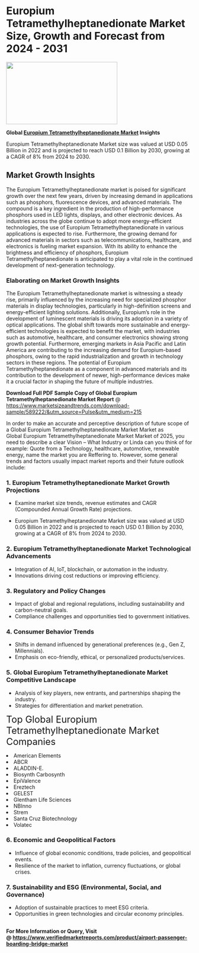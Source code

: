 <H1>Europium Tetramethylheptanedionate Market Size, Growth and Forecast from 2024 - 2031</H1><img class="aligncenter size-medium wp-image-584254" src="https://thirdeyenews.in/wp-content/uploads/2024/09/Global-Market-Research-300x168.jpeg" alt="" width="300" height="168" /><p><strong>Global&nbsp;<a href="https://www.marketsizeandtrends.com/download-sample/589222/&amp;utm_source=Pulse&amp;utm_medium=215">Europium Tetramethylheptanedionate Market</a> Insights</strong></p><p>Europium Tetramethylheptanedionate Market size was valued at USD 0.05 Billion in 2022 and is projected to reach USD 0.1 Billion by 2030, growing at a CAGR of 8% from 2024 to 2030.</p><p><h2>Market Growth Insights</h2> The Europium Tetramethylheptanedionate market is poised for significant growth over the next few years, driven by increasing demand in applications such as phosphors, fluorescence devices, and advanced materials. The compound is a key ingredient in the production of high-performance phosphors used in LED lights, displays, and other electronic devices. As industries across the globe continue to adopt more energy-efficient technologies, the use of Europium Tetramethylheptanedionate in various applications is expected to rise. Furthermore, the growing demand for advanced materials in sectors such as telecommunications, healthcare, and electronics is fueling market expansion. With its ability to enhance the brightness and efficiency of phosphors, Europium Tetramethylheptanedionate is anticipated to play a vital role in the continued development of next-generation technology. <h3>Elaborating on Market Growth Insights</h3> The Europium Tetramethylheptanedionate market is witnessing a steady rise, primarily influenced by the increasing need for specialized phosphor materials in display technologies, particularly in high-definition screens and energy-efficient lighting solutions. Additionally, Europium’s role in the development of luminescent materials is driving its adoption in a variety of optical applications. The global shift towards more sustainable and energy-efficient technologies is expected to benefit the market, with industries such as automotive, healthcare, and consumer electronics showing strong growth potential. Furthermore, emerging markets in Asia Pacific and Latin America are contributing to the increasing demand for Europium-based phosphors, owing to the rapid industrialization and growth in technology sectors in these regions. The potential of Europium Tetramethylheptanedionate as a component in advanced materials and its contribution to the development of newer, high-performance devices make it a crucial factor in shaping the future of multiple industries. </p><p><span class=""><strong>Download Full PDF Sample Copy of Global Europium Tetramethylheptanedionate Market Report</strong> @ <a href="https://www.marketsizeandtrends.com/download-sample/589222/&amp;utm_source=Pulse&amp;utm_medium=215" target="_blank">https://www.marketsizeandtrends.com/download-sample/589222/&amp;utm_source=Pulse&amp;utm_medium=215</a></span></p><p>In order to make an accurate and perceptive description of future scope of a Global&nbsp;Europium Tetramethylheptanedionate Market Market as Global&nbsp;Europium Tetramethylheptanedionate Market Market of 2025, you need to describe a clear Vision &ndash; What Industry or Linda can you think of for example: Quote from a Technology, healthcare, automotive, renewable energy, name the market you are Reffering to. However, some general trends and factors usually impact market reports and their future outlook include:</p><h3>1.&nbsp;<strong>Europium Tetramethylheptanedionate Market Growth Projections</strong></h3><ul><li>Examine market size trends, revenue estimates and CAGR (Compounded Annual Growth Rate) projections.</li><li><p>Europium Tetramethylheptanedionate Market size was valued at USD 0.05 Billion in 2022 and is projected to reach USD 0.1 Billion by 2030, growing at a CAGR of 8% from 2024 to 2030.</p></li></ul><h3>2.&nbsp;<strong>Europium Tetramethylheptanedionate Market Technological Advancements</strong></h3><ul><li>Integration of AI, IoT, blockchain, or automation in the industry.</li><li>Innovations driving cost reductions or improving efficiency.</li></ul><h3>3.&nbsp;<strong>Regulatory and Policy Changes</strong></h3><ul><li>Impact of global and regional regulations, including sustainability and carbon-neutral goals.</li><li>Compliance challenges and opportunities tied to government initiatives.</li></ul><h3>4.&nbsp;<strong>Consumer Behavior Trends</strong></h3><ul><li>Shifts in demand influenced by generational preferences (e.g., Gen Z, Millennials).</li><li>Emphasis on eco-friendly, ethical, or personalized products/services.</li></ul><h3>5.&nbsp;<strong>Global Europium Tetramethylheptanedionate Market Competitive Landscape</strong></h3><ul><li>Analysis of key players, new entrants, and partnerships shaping the industry.</li><li>Strategies for differentiation and market penetration.</li></ul><p data-pm-slice="1 1 []"><span style="color: inherit; font-family: inherit; font-size: 25px;">Top Global Europium Tetramethylheptanedionate Market Companies</span></p><div class="" data-test-id=""><p><li>American Elements</li><li> ABCR</li><li> ALADDIN-E.</li><li> Biosynth Carbosynth</li><li> EpiValence</li><li> Ereztech</li><li> GELEST</li><li> Glentham Life Sciences</li><li> NBInno</li><li> Strem</li><li> Santa Cruz Biotechnology</li><li> Volatec</li></p></div><h3>6.&nbsp;<strong>Economic and Geopolitical Factors</strong></h3><ul><li>Influence of global economic conditions, trade policies, and geopolitical events.</li><li>Resilience of the market to inflation, currency fluctuations, or global crises.</li></ul><h3>7.&nbsp;<strong>Sustainability and ESG (Environmental, Social, and Governance)</strong></h3><ul><li>Adoption of sustainable practices to meet ESG criteria.</li><li>Opportunities in green technologies and circular economy principles.</li></ul><h2><strong style="font-size: 14px;">For More Information or Query, Visit @&nbsp;</strong><a style="background-color: #ffffff; font-size: 14px;" href="https://www.marketsizeandtrends.com/report/europium-tetramethylheptanedionate-market/" target="_blank">https://www.verifiedmarketreports.com/product/airport-passenger-boarding-bridge-market</a></h2>
